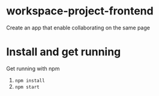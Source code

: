# workspace-project-frontend
Create an app that enable collaborating on the same page

# Install and get running
Get running with npm

1. `npm install`
2. `npm start`
